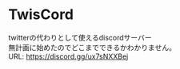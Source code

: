 # TwisCord
twitterの代わりとして使えるdiscordサーバー  
無計画に始めたのでどこまでできるかわかりません。  
URL: https://discord.gg/ux7sNXXBej
